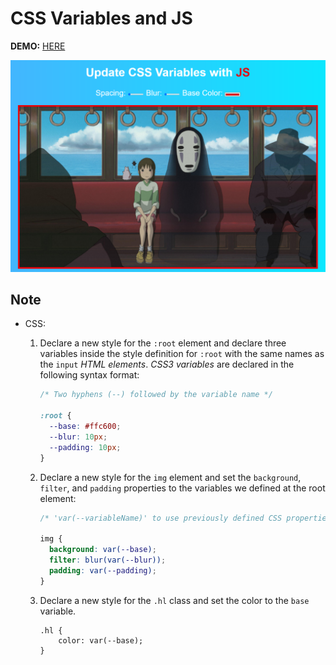 # CSS Variables and JS
**DEMO:** [HERE](https://mitzelldone.github.io/JavaScript30/The%2030%20Projects/03%20-%20CSS%20Variables/index.html)

![demo](../03%20-%20CSS%20Variables/demo.PNG)

## Note
- CSS:

  1. Declare a new style for the `:root` element and declare three variables inside
    the style definition for `:root` with the same names as the `input` _HTML elements_.
    _CSS3 variables_ are declared in the following syntax format:
      ```CSS
      /* Two hyphens (--) followed by the variable name */

      :root {
        --base: #ffc600;
        --blur: 10px;
        --padding: 10px;
      }
      ```

  2. Declare a new style for the `img` element and set the `background`, `filter`, and
    `padding` properties to the variables we defined at the root element:
      ```CSS
      /* 'var(--variableName)' to use previously defined CSS properties */

      img {
        background: var(--base);
        filter: blur(var(--blur));
        padding: var(--padding);
      }
      ```

  3. Declare a new style for the `.hl` class and set the color to the `base` variable.
      ```
      .hl {
      	  color: var(--base);
      }
      ```
